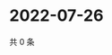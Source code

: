 # 2022-07-26

共 0 条

<!-- BEGIN WEIBO -->
<!-- 最后更新时间 Tue Jul 26 2022 07:00:56 GMT+0800 (China Standard Time) -->

<!-- END WEIBO -->
